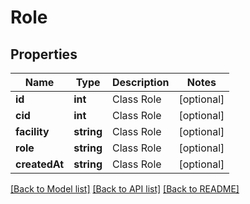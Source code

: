 # Role

## Properties
Name | Type | Description | Notes
------------ | ------------- | ------------- | -------------
**id** | **int** | Class Role | [optional] 
**cid** | **int** | Class Role | [optional] 
**facility** | **string** | Class Role | [optional] 
**role** | **string** | Class Role | [optional] 
**createdAt** | **string** | Class Role | [optional] 

[[Back to Model list]](../README.md#documentation-for-models) [[Back to API list]](../README.md#documentation-for-api-endpoints) [[Back to README]](../README.md)


